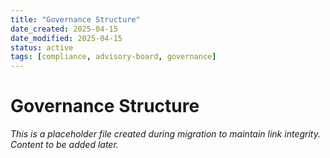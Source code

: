 ```yaml
---
title: "Governance Structure"
date_created: 2025-04-15
date_modified: 2025-04-15
status: active
tags: [compliance, advisory-board, governance]
---
```


# Governance Structure

*This is a placeholder file created during migration to maintain link integrity. Content to be added later.*

